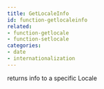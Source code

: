 ```yaml
---
title: GetLocaleInfo
id: function-getlocaleinfo
related:
- function-getlocale
- function-setlocale
categories:
- date
- internationalization
---
```


returns info to a specific Locale

